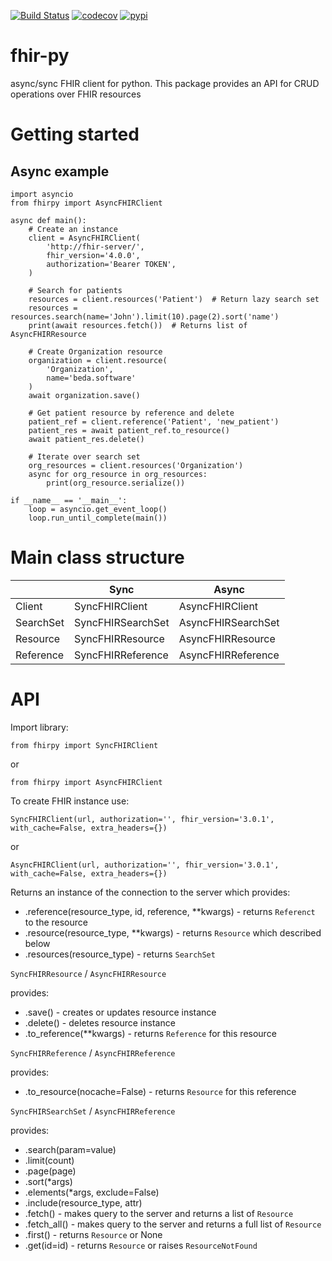 [![Build Status](https://travis-ci.org/beda-software/fhir-py.svg?branch=master)](https://travis-ci.org/beda-software/fhir-py)
[![codecov](https://codecov.io/gh/beda-software/fhir-py/branch/master/graph/badge.svg)](https://codecov.io/gh/beda-software/fhir-py)
[![pypi](https://img.shields.io/pypi/v/fhirpy.svg)](https://pypi.python.org/pypi/fhirpy)

# fhir-py
async/sync FHIR client for python.
This package provides an API for CRUD operations over FHIR resources

# Getting started
## Async example
```
import asyncio
from fhirpy import AsyncFHIRClient

async def main():
    # Create an instance
    client = AsyncFHIRClient(
        'http://fhir-server/',
        fhir_version='4.0.0',
        authorization='Bearer TOKEN',
    )

    # Search for patients
    resources = client.resources('Patient')  # Return lazy search set
    resources = resources.search(name='John').limit(10).page(2).sort('name')
    print(await resources.fetch())  # Returns list of AsyncFHIRResource

    # Create Organization resource
    organization = client.resource(
        'Organization',
        name='beda.software'
    )
    await organization.save()

    # Get patient resource by reference and delete
    patient_ref = client.reference('Patient', 'new_patient')
    patient_res = await patient_ref.to_resource()
    await patient_res.delete()

    # Iterate over search set
    org_resources = client.resources('Organization')
    async for org_resource in org_resources:
        print(org_resource.serialize())

if __name__ == '__main__':
    loop = asyncio.get_event_loop()
    loop.run_until_complete(main())
```


# Main class structure
|               | Sync                | Async                |
| ------------- | ------------------- | -------------------- |
| Client        | SyncFHIRClient      | AsyncFHIRClient      |
| SearchSet     | SyncFHIRSearchSet   | AsyncFHIRSearchSet   |
| Resource      | SyncFHIRResource    | AsyncFHIRResource    |
| Reference     | SyncFHIRReference   | AsyncFHIRReference   |


# API
Import library:

`from fhirpy import SyncFHIRClient`

or

`from fhirpy import AsyncFHIRClient`

To create FHIR instance use:

`SyncFHIRClient(url, authorization='', fhir_version='3.0.1', with_cache=False, extra_headers={})`

or

`AsyncFHIRClient(url, authorization='', fhir_version='3.0.1', with_cache=False, extra_headers={})`


Returns an instance of the connection to the server which provides:
* .reference(resource_type, id, reference, **kwargs) - returns `Referenct` to the resource
* .resource(resource_type, **kwargs) - returns `Resource` which described below
* .resources(resource_type) - returns `SearchSet`

`SyncFHIRResource` / `AsyncFHIRResource`

provides:
* .save() - creates or updates resource instance
* .delete() - deletes resource instance
* .to_reference(**kwargs) - returns `Reference` for this resource

`SyncFHIRReference` / `AsyncFHIRReference`

provides:
* .to_resource(nocache=False) - returns `Resource` for this reference

`SyncFHIRSearchSet` / `AsyncFHIRReference`

provides:
* .search(param=value)
* .limit(count)
* .page(page)
* .sort(*args)
* .elements(*args, exclude=False)
* .include(resource_type, attr)
* .fetch() - makes query to the server and returns a list of `Resource`
* .fetch_all() - makes query to the server and returns a full list of `Resource`
* .first() - returns `Resource` or None
* .get(id=id) - returns `Resource` or raises `ResourceNotFound`

